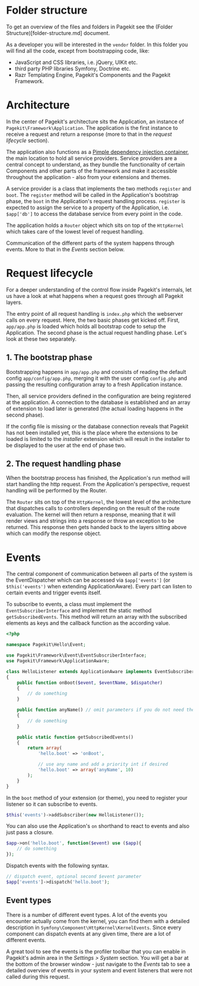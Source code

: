 # Folder structure

To get an overview of the files and folders in Pagekit see the (Folder Structure)[folder-structure.md] document.

As a developer you will be interested in the `vendor` folder. In this folder you will find all the code, except from bootstrapping code, like:

- JavaScript and CSS libraries, i.e. jQuery, UIKit etc.
- third party PHP libraries Symfony, Doctrine etc.
- Razr Templating Engine, Pagekit's Components and the Pagekit Framework.


# Architecture

In the center of Pagekit's architecture sits the Application, an instance of
`Pagekit\Framework\Application`. The application is the first instance to
receive a request and return a response (more to that in the *request lifecycle*
section).

The application also functions as a [Pimple dependency injection container](http://pimple.sensiolabs.org/),
the main location to hold all service providers. Service providers are a
central concept to understand, as they bundle the functionality of certain
Components and other parts of the framework and make it accessible throughout
the application - also from your extensions and themes.

A service provider is a class that implements the two methods `register` and
`boot`. The `register` method will be called in the Application's bootstrap
phase, the `boot` in the Application's request handling process.
`register` is expected to assign the service to a property of the Application,
i.e. `$app['db']` to access the database service from every point in the code.

The application holds a `Router` object which sits on top of the `HttpKernel`
which takes care of the lowest level of request handling.

Communication of the different parts of the system happens through events. More
to that in the *Events* section below.

# Request lifecycle

For a deeper understanding of the control flow inside Pagekit's internals, let
us have a look at what happens when a request goes through all Pagekit layers.

The entry point of all request handling is `index.php` which the webserver calls
on every request. Here, the two basic phases get kicked off. First,
`app/app.php` is loaded which holds all bootstrap code to setup the Application.
The second phase is the actual request handling phase. Let's look at these two
separately.

## 1. The bootstrap phase

Bootstrapping happens in `app/app.php` and consists of reading the default
config `app/config/app.php`, merging it with the user config `config.php` and
passing the resulting configuration array to a fresh Application instance.

Then, all service providers defined in the configuration are being registered
at the application. A connection to the database is established and an array
of extension to load later is generated (the actual loading happens in the second
phase).

If the config file is missing or the database connection reveals that Pagekit
has not been installed yet, this is the place where the extensions to be loaded
is limited to the *installer* extension which will result in the installer to
be displayed to the user at the end of phase two.

## 2. The request handling phase

When the bootstrap process has finished, the Application's run method will start
handling the http request. From the Application's perspective, request handling
will be performed by the Router.

The `Router` sits on top of the `HttpKernel`, the lowest level of the
architecture that dispatches calls to controllers
depending on the result of the route evaluation. The kernel will then return
a response, meaning that it will render views and strings into a response or
throw an exception to be returned. This response then gets handed back to the
layers sitting above which can modify the response object.

# Events

The central component of communication between all parts of the system is
the EventDispatcher which can be accessed via `$app['events']` (or
`$this('events')` when extending ApplicationAware). Every part can
listen to certain events and trigger events itself.

To subscribe to events, a class must implement the `EventSubscriberInterface`
and implement the static method `getSubscribedEvents`. This method will return
an array with the subscribed elements as keys and the callback function as the
according value.

```PHP
<?php

namespace Pagekit\Hello\Event;

use Pagekit\Framework\Event\EventSubscriberInterface;
use Pagekit\Framework\ApplicationAware;

class HelloListener extends ApplicationAware implements EventSubscriberInterface
{
    public function onBoot($event, $eventName, $dispatcher)
    {
        // do something
    }

    public function anyName() // omit parameters if you do not need them
    {
        // do something
    }

    public static function getSubscribedEvents()
    {
        return array(
            'hello.boot' => 'onBoot',

            // use any name and add a priority int if desired
            'hello.boot' => array('anyName', 10)
        );
    }
}
```

In the `boot` method of your extension (or theme), you need to register your
listener so it can subscribe to events.

```PHP
$this('events')->addSubscriber(new HelloListener());
```

You can also use the Application's `on` shorthand to react to events and also
just pass a closure.

```PHP
$app->on('hello.boot', function($event) use ($app){
    // do something
});
```

Dispatch events with the following syntax.

```PHP
// dispatch event, optional second $event parameter
$app['events']->dispatch('hello.boot');
```

## Event types

There is a number of different event types. A lot of the events you encounter
actually come from the kernel, you can find them with a detailed description
in `Symfony\Component\HttpKernel\KernelEvents`. Since every component can
dispatch events at any given time, there are a lot of different events.

A great tool to see the events is the profiler toolbar that you can enable in
Pagekit's admin area in the *Settings > System* section. You will get a bar
at the bottom of the browser window - just navigate to the *Events* tab to see
a detailed overview of events in your system and event listeners that were not
called during this request.
